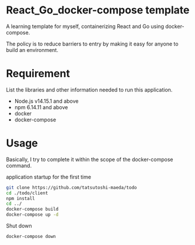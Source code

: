 # React_Go_docker-compose template
 
A learning template for myself, containerizing React and Go using docker-compose.

The policy is to reduce barriers to entry by making it easy for anyone to build an environment.
 
# Requirement
 
List the libraries and other information needed to run this application.
 
* Node.js v14.15.1 and above
* npm 6.14.11 and above
* docker
* docker-compose
 
# Usage
 
Basically, I try to complete it within the scope of the docker-compose command.

 application startup for the first time
```bash
git clone https://github.com/tatsutoshi-maeda/todo
cd ./todo/client
npm install
cd ../
docker-compose build
docker-compose up -d
```
 
Shut down
 ```bash
docker-compose down
```
